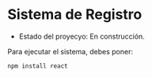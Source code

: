 <h1>Sistema de Registro</h1>

- Estado del proyecyo: En construcción.

Para ejecutar el sistema, debes poner:

```npm install react```
